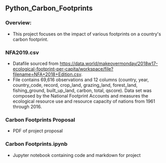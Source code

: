 ## Python_Carbon_Footprints

### Overview:
- This project focuses on the impact of various footprints on a country's carbon footprint. 

### NFA2019.csv
- Datafile sourced from https://data.world/makeovermonday/2018w17-ecological-footprint-per-capita/workspace/file?filename=NFA+2018+Edition.csv. 
- File contains 69,616 observations and 12 columns (country, year, country_code, record, crop_land, grazing_land, forest_land, fishing_ground, built_up_land, carbon, total, qscore). Data set was composed by the National Footprint Accounts and measures the ecological resource use and resource capacity of nations from 1961 through 2016. 

### Carbon Footprints Proposal
- PDF of project proposal

### Carbon Footprints.ipynb
- Jupyter notebook containing code and markdown for project
